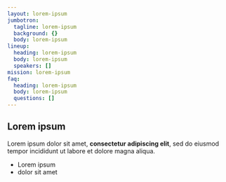```yaml
---
layout: lorem-ipsum
jumbotron:
  tagline: lorem-ipsum
  background: {}
  body: lorem-ipsum
lineup:
  heading: lorem-ipsum
  body: lorem-ipsum
  speakers: []
mission: lorem-ipsum
faq:
  heading: lorem-ipsum
  body: lorem-ipsum
  questions: []
---
```

## Lorem ipsum

Lorem ipsum dolor sit amet, **consectetur adipiscing elit**, sed do eiusmod tempor incididunt ut labore et dolore magna aliqua.

- Lorem ipsum
- dolor sit amet